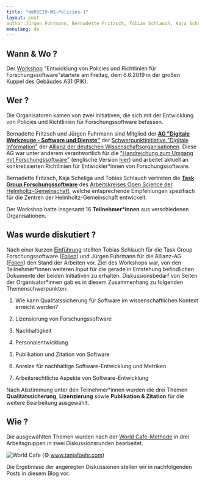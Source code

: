 ```yaml
---
title: "deRSE19-WS-Policies-1"
layout: post
author:Jürgen Fuhrmann, Bernadette Fritzsch, Tobias Schlauch, Kaja Scheliga
menulang: de
---
```

## Wann & Wo ?
Der [Workshop](https://derse19.uni-jena.de/derse19/talk/KZX8VD/) "Entwicklung von Policies und Richtlinien für Forschungssoftware"startete am Freitag, dem 6.6.2019 in der großen Kuppel des Gebäudes A31 (PIK).

## Wer ?
Die Organisatoren kamen von zwei Initiativen, die sich mit der Entwicklung von Policies und Richtlinien für Forschungssoftware befassen. 

Bernadette Fritzsch und Jürgen Fuhrmann sind Mitglied der [**AG "Digitale Werkzeuge - Software und Dienste"**](https://www.allianzinitiative.de/handlungsfelder/digitale-werkzeuge-software-und-dienste/) der [Schwerpunktinitiative "Digitale Information"](https://www.allianzinitiative.de) der [Allianz der deutschen Wissenschaftsorganisationen](https://de.wikipedia.org/wiki/Allianz_der_Wissenschaftsorganisationen). Diese AG war unter anderem verantwortlich für die ["Handreichung zum Umgang mit Forschungssoftware"](https://doi.org/10.5281/zenodo.1172970) (englische Version [hier](https://doi.org/10.5281/zenodo.1172988)) und arbeitet aktuell an konkretisierten Richtlinien für Entwickler*innen von Forschungssoftware.
    
Bernadette Fritzsch, Kaja Scheliga und Tobias Schlauch vertreten die [**Task Group Forschungssoftware**](https://os.helmholtz.de/open-science-in-der-helmholtz-gemeinschaft/akteure-und-ihre-rollen/arbeitskreis-open-science/task-group-forschungssoftware/) des [Arbeitskreises Open Science der Helmholtz-Gemeinschaft](https://os.helmholtz.de/open-science-in-der-helmholtz-gemeinschaft/akteure-und-ihre-rollen/arbeitskreis-open-science/), welche entsprechende Empfehlungen spezifisch für die Zentren der Helmholtz-Gemeinschaft entwickelt.


Der Workshop hatte insgesamt 16 **Teilnehmer$\ast$innen** aus verschiedenen Organisationen.


## Was wurde diskutiert ?

Nach einer kurzen [Einführung](https://doi.org/10.5281/zenodo.3264893) stellten Tobias Schlauch für die Task Group Forschungssoftware ([Folien](https://doi.org/10.5281/zenodo.3264880)) und Jürgen Fuhrmann für die Allianz-AG ([Folien](https://doi.org/10.5281/zenodo.3264878)) den Stand der Arbeiten vor. Ziel des Workshops war, von den Teilnehmer$\ast$innen weiteren Input für die gerade in Entstehung befindlichen Dokumente der beiden Initiativen zu erhalten. Diskussionsbedarf von Seiten der Organisator$\ast$innen gab es in diesem Zusammenhang zu folgenden Themenschwerpunkten:


1) Wie kann Qualitätssicherung für Software im wissenschaftlichen Kontext erreicht werden?

2) Lizensierung von Forschungssoftware
3) Nachhaltigkeit
4) Personalentwicklung
5) Publikation und Zitation von Software
6) Anreize für nachhaltige Software-Entwicklung und Metriken
7) Arbeitsrechtliche Aspekte von Software-Entwicklung

<!--
Nach Abstimmung unter den Teilnehmer$\ast$innen wurden die drei Themen [**Qualitätssicherung**](https://hackmd.io/JjaFcWkfStKVl2W3U69hZA), [**Lizenzierung**](https://hackmd.io/SOOXY5ORTjC3THT6DKsqQw), [**Publikation & Zitation**](https://hackmd.io/SrdJPb_ETumu0RQ0coOAzQ) gewählt.
-->

Nach Abstimmung unter den Teilnehmer$\ast$innen wurden die drei Themen **Qualitätssicherung**, **Lizenzierung** sowie **Publikation & Zitation** für die weitere Bearbeitung ausgewählt.



## Wie ?
Die ausgewählten Themen wurden nach der [World Cafe-Methode](https://de.wikipedia.org/wiki/World-Caf%C3%A9) in drei Arbeitsgruppen in zwei Diskussionsrunden bearbeitet.

![World Cafe](https://innovationskulturmanagen.files.wordpress.com/2016/02/fullsizerender.jpg?w=1024)
(&copy; www.tanjafoehr.com)

Die Ergebnisse der angeregten Diskussionen stellen wir in nachfolgenden Posts in diesem Blog vor.
